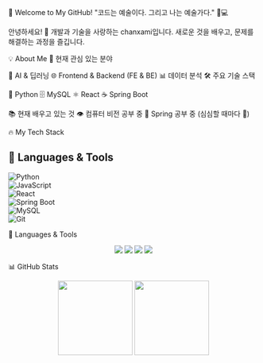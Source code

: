 🚀 Welcome to My GitHub!
"코드는 예술이다. 그리고 나는 예술가다." 🎨💻

안녕하세요! 👋
개발과 기술을 사랑하는 chanxami입니다.
새로운 것을 배우고, 문제를 해결하는 과정을 즐깁니다.

💡 About Me
🎯 현재 관심 있는 분야

🤖 AI & 딥러닝
🌐 Frontend & Backend (FE & BE)
📊 데이터 분석
🛠 주요 기술 스택

🐍 Python
🗄️ MySQL
⚛️ React
☕ Spring Boot

📚 현재 배우고 있는 것
👁️ 컴퓨터 비전 공부 중
🌱 Spring 공부 중 (심심할 때마다 🤣)

🔥 My Tech Stack
## 🚀 Languages & Tools  
![Python](https://img.shields.io/badge/Python-3776AB?style=for-the-badge&logo=python&logoColor=white)  
![JavaScript](https://img.shields.io/badge/JavaScript-F7DF1E?style=for-the-badge&logo=javascript&logoColor=black)  
![React](https://img.shields.io/badge/React-61DAFB?style=for-the-badge&logo=react&logoColor=black)  
![Spring Boot](https://img.shields.io/badge/Spring%20Boot-6DB33F?style=for-the-badge&logo=springboot&logoColor=white)  
![MySQL](https://img.shields.io/badge/MySQL-4479A1?style=for-the-badge&logo=mysql&logoColor=white)  
![Git](https://img.shields.io/badge/Git-F05032?style=for-the-badge&logo=git&logoColor=white)  


🚀 Languages & Tools
<p align="center"> <img src="https://img.shields.io/badge/Python-3776AB?style=for-the-badge&logo=python&logoColor=white"> <img src="https://img.shields.io/badge/MySQL-4479A1?style=for-the-badge&logo=mysql&logoColor=white"> <img src="https://img.shields.io/badge/React-61DAFB?style=for-the-badge&logo=react&logoColor=black"> <img src="https://img.shields.io/badge/Spring%20Boot-6DB33F?style=for-the-badge&logo=springboot&logoColor=white"> </p>

📊 GitHub Stats
<div align="center"> <img src="https://github-readme-stats.vercel.app/api?username=chanxami&show_icons=true&theme=dracula" height="150"> <img src="https://github-readme-stats.vercel.app/api/top-langs/?username=chanxami&layout=compact&theme=dracula" height="150"> </div>
